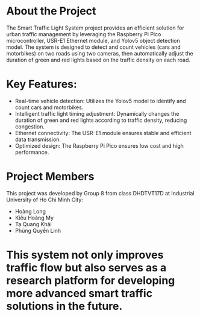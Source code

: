 # About the Project
The Smart Traffic Light System project provides an efficient solution for urban traffic management by leveraging the Raspberry Pi Pico microcontroller, USR-E1 Ethernet module, and Yolov5 object detection model. The system is designed to detect and count vehicles (cars and motorbikes) on two roads using two cameras, then automatically adjust the duration of green and red lights based on the traffic density on each road.

# Key Features:
* Real-time vehicle detection: Utilizes the Yolov5 model to identify and count cars and motorbikes.
* Intelligent traffic light timing adjustment: Dynamically changes the duration of green and red lights according to traffic density, reducing congestion.
* Ethernet connectivity: The USR-E1 module ensures stable and efficient data transmission.
* Optimized design: The Raspberry Pi Pico ensures low cost and high performance.

# Project Members
This project was developed by Group 8 from class DHDTVT17D at Industrial University of Ho Chi Minh City:
* Hoàng Long
* Kiều Hoàng My
* Tạ Quang Khải
* Phùng Quyền Linh

# This system not only improves traffic flow but also serves as a research platform for developing more advanced smart traffic solutions in the future.
